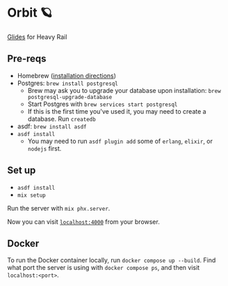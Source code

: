# Orbit 🪐

[Glides](https://github.com/mbta/glides) for Heavy Rail

## Pre-reqs

- Homebrew ([installation directions](https://brew.sh/))
- Postgres: `brew install postgresql`
  - Brew may ask you to upgrade your database upon installation: `brew postgresql-upgrade-database`
  - Start Postgres with `brew services start postgresql`
  - If this is the first time you've used it, you may need to create a database. Run `createdb`
- asdf: `brew install asdf`
- `asdf install`
  - You may need to run `asdf plugin add` some of `erlang`, `elixir`, or `nodejs` first.

## Set up

- `asdf install`
- `mix setup`

Run the server with `mix phx.server`.

Now you can visit [`localhost:4000`](http://localhost:4000) from your browser.

## Docker

To run the Docker container locally, run `docker compose up --build`.
Find what port the server is using with `docker compose ps`,
and then visit `localhost:<port>`.
